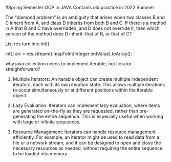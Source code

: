 #Spring Semester OOP in JAVA
Contains old practice in 2022 Summer

The "diamond problem" is an ambiguity that arises when two classes B and C inherit from A, and class D inherits from both B and C. If there is a method in A that B and C have overridden, and D does not override it, then which version of the method does D inherit: that of B, or that of C?

List<Integer> res turn into int[]

int[] arr = res.stream().mapToInt(Integer::intValue).toArray();
  
why java collection needs to implement iterable, not iterator straightforward?

1.  Multiple Iterators: An iterable object can create multiple independent iterators, each with its own iteration state. This allows multiple iterations to occur simultaneously or at different positions within the iterable object.

2.  Lazy Evaluation: Iterators can implement lazy evaluation, where items are generated on-the-fly as they are requested, rather than pre-generating the entire sequence. This is especially useful when working with large or infinite sequences.

3.  Resource Management: Iterators can handle resource management efficiently. For example, an iterator might be used to read data from a file or a network stream, and it can be designed to open and close the necessary resources as needed, without requiring the entire sequence to be loaded into memory.
